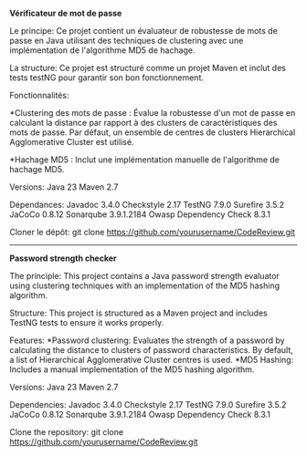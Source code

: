 **Vérificateur de mot de passe**


Le principe: 
Ce projet contient un évaluateur de robustesse de mots de passe en Java utilisant des techniques de clustering avec une implémentation de l'algorithme MD5 de hachage. 

La structure:
Ce projet est structuré comme un projet Maven et inclut des tests testNG pour garantir son bon fonctionnement.


Fonctionnalités:

*Clustering des mots de passe : Évalue la robustesse d'un mot de passe en calculant la distance par rapport à des clusters de caractéristiques des mots de passe.
Par défaut, un ensemble de centres de clusters Hierarchical Agglomerative Cluster est utilisé.

*Hachage MD5 : Inclut une implémentation manuelle de l'algorithme de hachage MD5.

Versions:
Java 23
Maven 2.7

Dépendances:
Javadoc 3.4.0
Checkstyle 2.17
TestNG 7.9.0
Surefire 3.5.2
JaCoCo 0.8.12
Sonarqube 3.9.1.2184
Owasp Dependency Check 8.3.1

Cloner le dépôt:
git clone https://github.com/yourusername/CodeReview.git


-----------------------------------------------------------------------------------


**Password strength checker**

The principle: 
This project contains a Java password strength evaluator using clustering techniques with an implementation of the MD5 hashing algorithm.

Structure: 
This project is structured as a Maven project and includes TestNG tests to ensure it works properly.

Features:
*Password clustering: Evaluates the strength of a password by calculating the distance to clusters of password characteristics. By default, a list of Hierarchical Agglomerative Cluster centres is used.
*MD5 Hashing: Includes a manual implementation of the MD5 hashing algorithm.

Versions: 
Java 23 Maven 2.7

Dependencies: 
Javadoc 3.4.0 Checkstyle 2.17 TestNG 7.9.0 Surefire 3.5.2 JaCoCo 0.8.12 Sonarqube 3.9.1.2184 Owasp Dependency Check 8.3.1

Clone the repository: git clone https://github.com/yourusername/CodeReview.git
